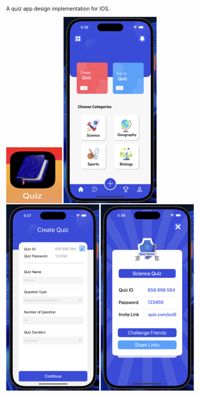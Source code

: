 A quiz app design implementation for IOS.


<img src="https://github.com/zeeshan2k2/Quiz/blob/main/app%20icon.png" width="150" height="150">
<img src="https://github.com/zeeshan2k2/Quiz/blob/main/Home.png" width="250" height="500">
<img src="https://github.com/zeeshan2k2/Quiz/blob/main/Create%20Quiz.png" width="250" height="500">
<img src="https://github.com/zeeshan2k2/Quiz/blob/main/Share%20.png" width="250" height="500">
